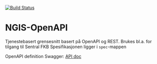 [![Build Status](https://travis-ci.org/kartverket/SFKB-API.svg?branch=master)](https://travis-ci.org/kartverket/SFKB-API)

# NGIS-OpenAPI
Tjenestebasert grensesnitt basert på OpenAPI og REST.
Brukes bl.a. for tilgang til Sentral FKB
Spesifikasjonen ligger i `spec`-mappen

OpenAPI definition Swagger: [API doc](https://gitcdn.link/repo/kartverket/SFKB-API/master/dist/index.html)
